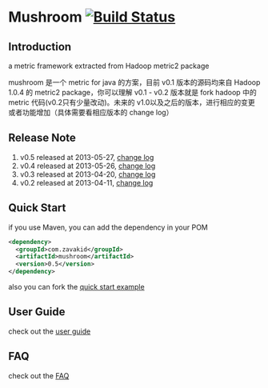 # Mushroom [![Build Status](https://travis-ci.org/zavakid/mushroom.png?branch=master)](https://travis-ci.org/zavakid/mushroom)
## Introduction 
a metric framework extracted from Hadoop metric2 package

mushroom 是一个 metric for java 的方案，目前 v0.1 版本的源码均来自 Hadoop 1.0.4 的 metric2 package，你可以理解 v0.1 - v0.2 版本就是 fork hadoop 中的 metric 代码(v0.2只有少量改动)。未来的 v1.0以及之后的版本，进行相应的变更或者功能增加（具体需要看相应版本的 change log）

## Release Note
1. v0.5 released at 2013-05-27, [change log][v0.5 change log]
1. v0.4 released at 2013-05-26, [change log][v0.4 change log]
1. v0.3 released at 2013-04-20, [change log][v0.3 change log]
1. v0.2 released at 2013-04-11, [change log][v0.2 change log]


## Quick Start
if you use Maven, you can add the dependency in your POM
```xml
<dependency>
  <groupId>com.zavakid</groupId>
  <artifactId>mushroom</artifactId>
  <version>0.5</version>
</dependency>
```

also you can fork the [quick start example][quick start example repo]

## User Guide
check out the [user guide][user guide]

## FAQ
check out the [FAQ][FAQ]



[v0.2 change log]: https://github.com/zavakid/mushroom/issues?milestone=2&state=closed
[v0.3 change log]: https://github.com/zavakid/mushroom/issues?milestone=3&state=closed
[v0.4 change log]: https://github.com/zavakid/mushroom/issues?milestone=4&state=closed
[v0.5 change log]: https://github.com/zavakid/mushroom/issues?milestone=5&state=closed
[user guide]: https://github.com/zavakid/mushroom/wiki/User-Guide
[FAQ]: https://github.com/zavakid/mushroom/wiki/FAQ
[quick start example repo]: https://github.com/zavakid/mushroom-example
